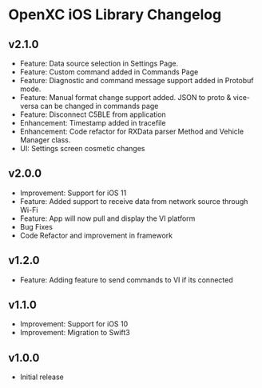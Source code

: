 # OpenXC iOS Library Changelog
## v2.1.0
* Feature: Data source selection in Settings Page.
* Feature: Custom command added in Commands Page
* Feature: Diagnostic and command message support added in Protobuf mode.
* Feature: Manual format change support added. JSON to proto & vice-versa can be changed in commands page
* Feature: Disconnect C5BLE from application
* Enhancement: Timestamp added in tracefile
* Enhancement: Code refactor for RXData parser Method and Vehicle Manager class.
* UI: Settings screen cosmetic changes

## v2.0.0

* Improvement: Support for iOS 11
* Feature: Added support to receive data from network source through Wi-Fi
* Feature: App will now pull and display the VI platform
* Bug Fixes
* Code Refactor and improvement in framework

## v1.2.0

* Feature: Adding feature to send commands to VI if its connected

## v1.1.0

* Improvement: Support for iOS 10
* Improvement: Migration to Swift3

## v1.0.0

* Initial release
